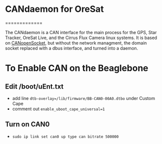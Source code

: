 # CANdaemon for OreSat
=============

The CANdaemon is a CAN interface for the main process for the GPS, Star Tracker, OreSat Live, and the Cirrus Flux Camera linux systems. It is based on [CANopenSocket](https://github.com/CANopenNode/CANopenSocket), but without the network managment, the domain socket replaced with a dbus interface, and turned into a daemon.

# To Enable CAN on the Beaglebone
## Edit /boot/uEnt.txt
- add line `dtb-overlay=/lib/firmware/BB-CAN0-00A0.dtbo` under Custom Cape
- comment out `enable_uboot_cape_universal=1`
## Turn on CAN0
- `sudo ip link set can0 up type can bitrate 500000`

